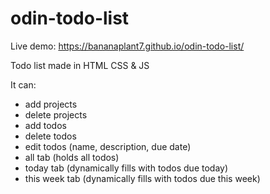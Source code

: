# odin-todo-list

Live demo: https://bananaplant7.github.io/odin-todo-list/

Todo list made in HTML CSS & JS 

It can:
- add projects
- delete projects
- add todos
- delete todos
- edit todos (name, description, due date)
- all tab (holds all todos)
- today tab (dynamically fills with todos due today)
- this week tab (dynamically fills with todos due this week)
